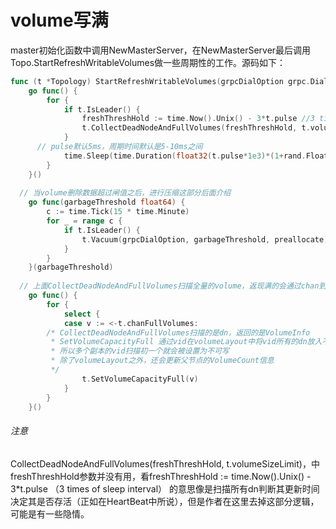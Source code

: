 # volume写满

master初始化函数中调用NewMasterServer，在NewMasterServer最后调用Topo.StartRefreshWritableVolumes做一些周期性的工作。源码如下：

```go
func (t *Topology) StartRefreshWritableVolumes(grpcDialOption grpc.DialOption, garbageThreshold float64, preallocate int64) {
	go func() {
		for {
			if t.IsLeader() {
				freshThreshHold := time.Now().Unix() - 3*t.pulse //3 times of sleep interval
				t.CollectDeadNodeAndFullVolumes(freshThreshHold, t.volumeSizeLimit)
			}
      // pulse默认5ms，周期时间默认是5-10ms之间
			time.Sleep(time.Duration(float32(t.pulse*1e3)*(1+rand.Float32())) * time.Millisecond)
		}
	}()
  
  // 当volume删除数据超过闸值之后，进行压缩这部分后面介绍
	go func(garbageThreshold float64) {
		c := time.Tick(15 * time.Minute)
		for _ = range c {
			if t.IsLeader() {
				t.Vacuum(grpcDialOption, garbageThreshold, preallocate)
			}
		}
	}(garbageThreshold)
  
  // 上面CollectDeadNodeAndFullVolumes扫描全量的volume，返现满的会通过chan到这里
	go func() {
		for {
			select {
			case v := <-t.chanFullVolumes:
        /* CollectDeadNodeAndFullVolumes扫描的是dn，返回的是VolumeInfo
         * SetVolumeCapacityFull 通过vid在volumeLayout中将vid所有的dn放入不可写的map中
         * 所以多个副本的vid扫描初一个就会被设置为不可写
         * 除了volumeLayout之外，还会更新父节点的VolumeCount信息
         */
				t.SetVolumeCapacityFull(v)
			}
		}
	}()
```



###### 注意

CollectDeadNodeAndFullVolumes(freshThreshHold, t.volumeSizeLimit)，中freshThreshHold参数并没有用，看freshThreshHold := time.Now().Unix() - 3*t.pulse （3 times of sleep interval） 的意思像是扫描所有dn判断其更新时间决定其是否存活（正如在HeartBeat中所说），但是作者在这里去掉这部分逻辑，可能是有一些隐情。